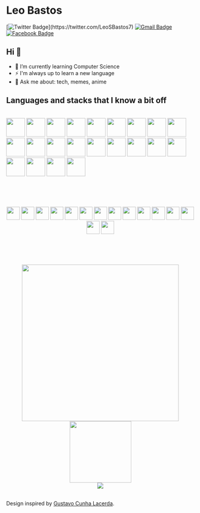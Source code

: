 # Leo Bastos
[![Twitter Badge](https://img.shields.io/badge/-@LeoSBastos7-1ca0f1?style=flat-square&labelColor=1ca0f1&logo=twitter&logoColor=white&link=https://twitter.com/_Kunal_Raghav_)](https://twitter.com/LeoSBastos7) [![Gmail Badge](https://img.shields.io/badge/-leosbastos7@gmail.com-c14438?style=flat-square&logo=Gmail&logoColor=white&link=mailto:leosbastos7@gmail.com)](mailto:leosbastos7@gmail.com) [![Facebook Badge](https://img.shields.io/badge/-@LeoSBastos7-4267B2?style=flat-square&labelColor=4267B2&logo=facebook&logoColor=white&link=https://www.facebook.com/leo.bastos.777)](https://www.facebook.com/leo.bastos.777)

## Hi 👋

- 🌱 I’m currently learning Computer Science
- ⚡ I'm always up to learn a new language
- 💬 Ask me about: tech, memes, anime

## Languages and stacks that I know a bit off
<br/>

<div>
<img height="50" src="https://devicon.dev/devicon.git/icons/c/c-original.svg">
<img height="50" src="https://devicon.dev/devicon.git/icons/cplusplus/cplusplus-original.svg">
<img height="50" src="https://devicon.dev/devicon.git/icons/csharp/csharp-original.svg">
<img height="50" src="https://devicon.dev/devicon.git/icons/java/java-original-wordmark.svg">
<img height="50" src="https://raw.githubusercontent.com/detain/svg-logos/master/svg/r-lang.svg"> <!--- Não tem no devicon -->
<img height="50" src="https://devicon.dev/devicon.git/icons/ruby/ruby-original-wordmark.svg">
<img height="50" src="https://www.vectorlogo.zone/logos/rust-lang/rust-lang-ar21.svg">
<!--- Não tem parecido no devicon -->
<img height="50" src="https://devicon.dev/devicon.git/icons/python/python-original-wordmark.svg">
<img height="50" src="https://devicon.dev/devicon.git/icons/html5/html5-original-wordmark.svg">
<img height="50" src="https://devicon.dev/devicon.git/icons/css3/css3-original-wordmark.svg">
<img height="50" src="https://devicon.dev/devicon.git/icons/bootstrap/bootstrap-plain-wordmark.svg">
<img height="50" src="https://devicon.dev/devicon.git/icons/javascript/javascript-original.svg">
<img height="50" src="https://devicon.dev/devicon.git/icons/typescript/typescript-original.svg">
<img height="50" src="https://devicon.dev/devicon.git/icons/nodejs/nodejs-original-wordmark.svg">
<img height="50" src="https://devicon.dev/devicon.git/icons/react/react-original-wordmark.svg">
<img height="50" src="https://devicon.dev/devicon.git/icons/angularjs/angularjs-plain-wordmark.svg">
<img height="50" src="https://devicon.dev/devicon.git/icons/postgresql/postgresql-original-wordmark.svg">
<img height="50" src="https://devicon.dev/devicon.git/icons/mysql/mysql-original-wordmark.svg">
<img height="50" src="https://devicon.dev/devicon.git/icons/mongodb/mongodb-original-wordmark.svg">
<img height="50" src="https://devicon.dev/devicon.git/icons/git/git-original-wordmark.svg">
<img height="50" src="https://www.vectorlogo.zone/logos/gnu_bash/gnu_bash-ar21.svg">
<img height="50" src="https://devicon.dev/devicon.git/icons/trello/trello-plain-wordmark.svg">
<!--- Não tem no devicon -->
</div>

<br/><br/><br/>

<div align="center">
<img src="https://cultofthepartyparrot.com/parrots/hd/githubparrot.gif" width="35" height="35"/>
<img src="https://cultofthepartyparrot.com/parrots/hd/githubparrot.gif" width="35" height="35"/>
<img src="https://cultofthepartyparrot.com/parrots/hd/githubparrot.gif" width="35" height="35"/>
<img src="https://cultofthepartyparrot.com/parrots/hd/githubparrot.gif" width="35" height="35"/>
<img src="https://cultofthepartyparrot.com/parrots/hd/githubparrot.gif" width="35" height="35"/>
<img src="https://cultofthepartyparrot.com/parrots/hd/githubparrot.gif" width="35" height="35"/>
<img src="https://cultofthepartyparrot.com/parrots/hd/githubparrot.gif" width="35" height="35"/>
<img src="https://cultofthepartyparrot.com/parrots/hd/githubparrot.gif" width="35" height="35"/>
<img src="https://cultofthepartyparrot.com/parrots/hd/githubparrot.gif" width="35" height="35"/>
<img src="https://cultofthepartyparrot.com/parrots/hd/githubparrot.gif" width="35" height="35"/>
<img src="https://cultofthepartyparrot.com/parrots/hd/githubparrot.gif" width="35" height="35"/>
<img src="https://cultofthepartyparrot.com/parrots/hd/githubparrot.gif" width="35" height="35"/>
<img src="https://cultofthepartyparrot.com/parrots/hd/githubparrot.gif" width="35" height="35"/>
<img src="https://cultofthepartyparrot.com/parrots/hd/githubparrot.gif" width="35" height="35"/>
<img src="https://cultofthepartyparrot.com/parrots/hd/githubparrot.gif" width="35" height="35"/>
</div>

<br/><br/><br/>
<div align="center">
   <img width="420" src="https://github-readme-stats.vercel.app/api?username=LeoSBastos&show_icons=true&theme=vision-friendly-dark"/>
   <img height="165" src="https://github-readme-stats.vercel.app/api/top-langs/?username=leosbastos&layout=compact&theme=vision-friendly-dark" />
</div>
<div align="center">
   <img src="https://github-profile-trophy.vercel.app/?username=leosbastos&column=7&theme=onedark"/>
</div>
<br />

Design inspired by [Gustavo Cunha Lacerda](https://github.com/gustavocunhalacerda).
